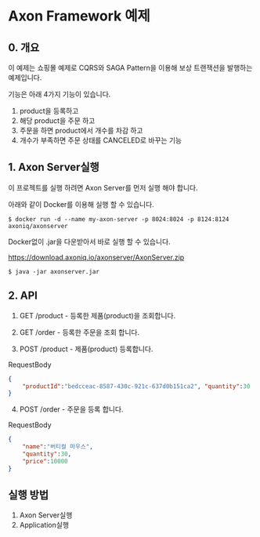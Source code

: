 # Axon Framework 예제

## 0. 개요
이 예제는 쇼핑몰 예제로 CQRS와 SAGA Pattern을 이용해 보상 트랜잭션을 발행하는 예제입니다.

기능은 아래 4가지 기능이 있습니다.

1. product을 등록하고 
2. 해당 product을 주문 하고
3. 주문을 하면 product에서 개수를 차감 하고
4. 개수가 부족하면 주문 상태를 CANCELED로 바꾸는 기능

## 1. Axon Server실행

이 프로젝트를 실행 하려면 Axon Server를 먼저 실행 해야 합니다.

아래와 같이 Docker를 이용해 실행 할 수 있습니다.
```
$ docker run -d --name my-axon-server -p 8024:8024 -p 8124:8124 axoniq/axonserver
```

Docker없이 .jar을 다운받아서 바로 실행 할 수 있습니다.

https://download.axoniq.io/axonserver/AxonServer.zip

```
$ java -jar axonserver.jar
```


## 2. API
1. GET /product - 등록한 제품(product)을 조회합니다.

2. GET /order - 등록한 주문을 조회 합니다.

3. POST /product - 제품(product) 등록합니다.

RequestBody
```json
{
    "productId":"bedcceac-8587-430c-921c-637d0b151ca2", "quantity":30
}
```

4. POST /order - 주문을 등록 합니다.
 
RequestBody
```json
{
    "name":"버티컬 마우스",
    "quantity":30,
    "price":10000
}
```

## 실행 방법

1. Axon Server실행
2. Application실행
